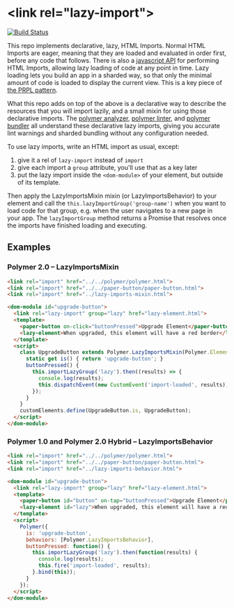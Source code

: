 # \<link rel="lazy-import"\> 

[![Build Status](https://img.shields.io/travis/Polymer/lazy-imports.svg?style=flat-square)](https://travis-ci.org/Polymer/lazy-imports)

This repo implements declarative, lazy, HTML Imports. Normal HTML Imports are eager, meaning that they are loaded and evaluated in order first, before any code that follows. There is also a [javascript API](https://www.html5rocks.com/en/tutorials/webcomponents/imports/) for performing HTML Imports, allowing lazy loading of code at any point in time. Lazy loading lets you build an app in a sharded way, so that only the minimal amount of code is loaded to display the current view. This is a key piece of [the PRPL pattern](https://developers.google.com/web/fundamentals/performance/prpl-pattern/).

What this repo adds on top of the above is a declarative way to describe the resources that you will import lazily, and a small mixin for using those declarative imports. The [polymer analyzer](https://github.com/Polymer/polymer-analyzer), [polymer linter](https://github.com/Polymer/polymer-linter), and [polymer bundler](https://github.com/Polymer/polymer-bundler) all understand these declarative lazy imports, giving you accurate lint warnings and sharded bundling without any configuration needed.

To use lazy imports, write an HTML import as usual, except:

  1) give it a rel of `lazy-import` instead of `import`
  2) give each import a `group` attribute, you'll use that as a key later
  3) put the lazy import inside the `<dom-module>` of your element, but outside of its template.
  
Then apply the LazyImportsMixin mixin (or LazyImportsBehavior) to your element and call the `this.lazyImportGroup('group-name')` when you want to load code for that group, e.g. when the user navigates to a new page in your app. The `lazyImportGroup` method returns a Promise that resolves once the imports have finished loading and executing.

## Examples

### Polymer 2.0 – LazyImportsMixin

```html
<link rel="import" href="../../polymer/polymer.html">
<link rel="import" href="../../paper-button/paper-button.html">
<link rel="import" href="../lazy-imports-mixin.html">

<dom-module id="upgrade-button">
  <link rel="lazy-import" group="lazy" href="lazy-element.html">
  <template>
    <paper-button on-click="buttonPressed">Upgrade Element</paper-button>
    <lazy-element>When upgraded, this element will have a red border</lazy-element>
  </template>
  <script>
    class UpgradeButton extends Polymer.LazyImportsMixin(Polymer.Element) {
      static get is() { return 'upgrade-button'; }
      buttonPressed() {
        this.importLazyGroup('lazy').then((results) => {
          console.log(results);
          this.dispatchEvent(new CustomEvent('import-loaded', results));
        });
      }
    }
    customElements.define(UpgradeButton.is, UpgradeButton);
  </script>
</dom-module>
```

### Polymer 1.0 and Polymer 2.0 Hybrid – LazyImportsBehavior

```html
<link rel="import" href="../../polymer/polymer.html">
<link rel="import" href="../../paper-button/paper-button.html">
<link rel="import" href="../lazy-imports-behavior.html">

<dom-module id="upgrade-button">
  <link rel="lazy-import" group="lazy" href="lazy-element.html">
  <template>
    <paper-button id="button" on-tap="buttonPressed">Upgrade Element</paper-button>
    <lazy-element id="lazy">When upgraded, this element will have a red border</lazy-element>
  </template>
  <script>
    Polymer({
      is: 'upgrade-button',
      behaviors: [Polymer.LazyImportsBehavior],
      buttonPressed: function() {
        this.importLazyGroup('lazy').then(function(results) {
          console.log(results);
          this.fire('import-loaded', results);
        }.bind(this));
      }
    });
  </script>
</dom-module>
```

